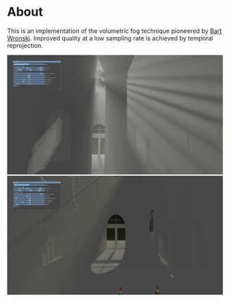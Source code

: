 # About
This is an implementation of the volumetric fog technique pioneered by [Bart Wronski](https://github.com/bartwronski/CSharpRenderer).
Improved quality at a low sampling rate is achieved by temporal reprojection.

![The inside of a citadel, with god rays coming in through a window](Citadel1.png "Citadel 1")
![The inside of the same citadel, looking at the god rays from the side. Two sentinel gnomes watch over it.](Citadel2.png "Citadel 2")
